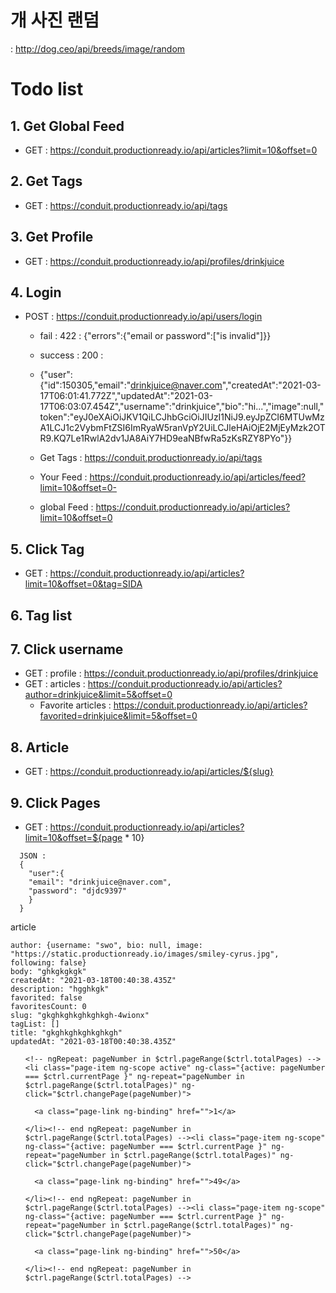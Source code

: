 # 개 사진 랜덤

: http://dog.ceo/api/breeds/image/random

# Todo list

## 1. Get Global Feed

- GET : https://conduit.productionready.io/api/articles?limit=10&offset=0

## 2. Get Tags

- GET : https://conduit.productionready.io/api/tags

## 3. Get Profile

- GET : https://conduit.productionready.io/api/profiles/drinkjuice

## 4. Login

- POST : https://conduit.productionready.io/api/users/login

  - fail : 422 : {"errors":{"email or password":["is invalid"]}}
  - success : 200 :
  - {"user":{"id":150305,"email":"drinkjuice@naver.com","createdAt":"2021-03-17T06:01:41.772Z","updatedAt":"2021-03-17T06:03:07.454Z","username":"drinkjuice","bio":"hi...","image":null,"token":"eyJ0eXAiOiJKV1QiLCJhbGciOiJIUzI1NiJ9.eyJpZCI6MTUwMzA1LCJ1c2VybmFtZSI6ImRyaW5ranVpY2UiLCJleHAiOjE2MjEyMzk2OTR9.KQ7Le1RwlA2dv1JA8AiY7HD9eaNBfwRa5zKsRZY8PYo"}}

  - Get Tags : https://conduit.productionready.io/api/tags
  - Your Feed : https://conduit.productionready.io/api/articles/feed?limit=10&offset=0-
  - global Feed : https://conduit.productionready.io/api/articles?limit=10&offset=0

## 5. Click Tag

- GET : https://conduit.productionready.io/api/articles?limit=10&offset=0&tag=SIDA

## 6. Tag list

## 7. Click username

- GET : profile : https://conduit.productionready.io/api/profiles/drinkjuice
- GET : articles : https://conduit.productionready.io/api/articles?author=drinkjuice&limit=5&offset=0
  - Favorite articles : https://conduit.productionready.io/api/articles?favorited=drinkjuice&limit=5&offset=0

## 8. Article

- GET : https://conduit.productionready.io/api/articles/${slug}

## 9. Click Pages

- GET : https://conduit.productionready.io/api/articles?limit=10&offset=${page \* 10}

```
  JSON :
  {
    "user":{
    "email": "drinkjuice@naver.com",
    "password": "djdc9397"
    }
  }
```

article

```
author: {username: "swo", bio: null, image: "https://static.productionready.io/images/smiley-cyrus.jpg", following: false}
body: "ghkgkgkgk"
createdAt: "2021-03-18T00:40:38.435Z"
description: "hgghkgk"
favorited: false
favoritesCount: 0
slug: "gkghkghkghkghkgh-4wionx"
tagList: []
title: "gkghkghkghkghkgh"
updatedAt: "2021-03-18T00:40:38.435Z"
```

<list-pagination total-pages="$ctrl.listConfig.totalPages" current-page="$ctrl.listConfig.currentPage" ng-hide="$ctrl.listConfig.totalPages <= 1" class="ng-isolate-scope"><nav>

  <ul class="pagination">

    <!-- ngRepeat: pageNumber in $ctrl.pageRange($ctrl.totalPages) --><li class="page-item ng-scope active" ng-class="{active: pageNumber === $ctrl.currentPage }" ng-repeat="pageNumber in $ctrl.pageRange($ctrl.totalPages)" ng-click="$ctrl.changePage(pageNumber)">

      <a class="page-link ng-binding" href="">1</a>

    </li><!-- end ngRepeat: pageNumber in $ctrl.pageRange($ctrl.totalPages) --><li class="page-item ng-scope" ng-class="{active: pageNumber === $ctrl.currentPage }" ng-repeat="pageNumber in $ctrl.pageRange($ctrl.totalPages)" ng-click="$ctrl.changePage(pageNumber)">

      <a class="page-link ng-binding" href="">49</a>

    </li><!-- end ngRepeat: pageNumber in $ctrl.pageRange($ctrl.totalPages) --><li class="page-item ng-scope" ng-class="{active: pageNumber === $ctrl.currentPage }" ng-repeat="pageNumber in $ctrl.pageRange($ctrl.totalPages)" ng-click="$ctrl.changePage(pageNumber)">

      <a class="page-link ng-binding" href="">50</a>

    </li><!-- end ngRepeat: pageNumber in $ctrl.pageRange($ctrl.totalPages) -->

  </ul>
</nav>
</list-pagination>

